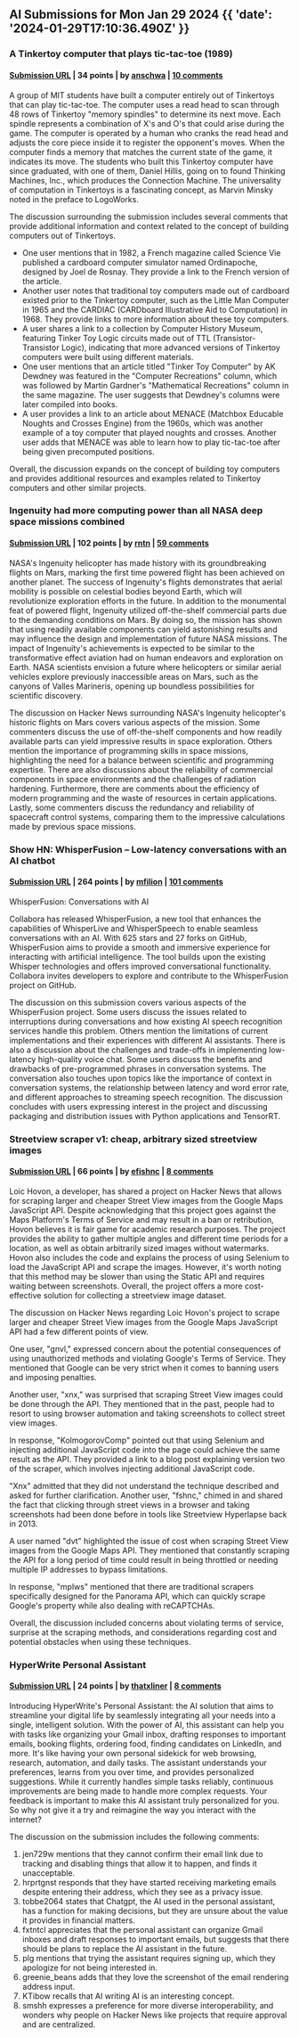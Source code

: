 ## AI Submissions for Mon Jan 29 2024 {{ 'date': '2024-01-29T17:10:36.490Z' }}

### A Tinkertoy computer that plays tic-tac-toe (1989)

#### [Submission URL](https://web.archive.org/web/20070110215459/http://www.rci.rutgers.edu:80/~cfs/472_html/Intro/TinkertoyComputer/TinkerToy.html) | 34 points | by [anschwa](https://news.ycombinator.com/user?id=anschwa) | [10 comments](https://news.ycombinator.com/item?id=39176705)

A group of MIT students have built a computer entirely out of Tinkertoys that can play tic-tac-toe. The computer uses a read head to scan through 48 rows of Tinkertoy "memory spindles" to determine its next move. Each spindle represents a combination of X's and O's that could arise during the game. The computer is operated by a human who cranks the read head and adjusts the core piece inside it to register the opponent's moves. When the computer finds a memory that matches the current state of the game, it indicates its move. The students who built this Tinkertoy computer have since graduated, with one of them, Daniel Hillis, going on to found Thinking Machines, Inc., which produces the Connection Machine. The universality of computation in Tinkertoys is a fascinating concept, as Marvin Minsky noted in the preface to LogoWorks.

The discussion surrounding the submission includes several comments that provide additional information and context related to the concept of building computers out of Tinkertoys. 

- One user mentions that in 1982, a French magazine called Science Vie published a cardboard computer simulator named Ordinapoche, designed by Joel de Rosnay. They provide a link to the French version of the article.
- Another user notes that traditional toy computers made out of cardboard existed prior to the Tinkertoy computer, such as the Little Man Computer in 1965 and the CARDIAC (CARDboard Illustrative Aid to Computation) in 1968. They provide links to more information about these toy computers.
- A user shares a link to a collection by Computer History Museum, featuring Tinker Toy Logic circuits made out of TTL (Transistor-Transistor Logic), indicating that more advanced versions of Tinkertoy computers were built using different materials.
- One user mentions that an article titled "Tinker Toy Computer" by AK Dewdney was featured in the "Computer Recreations" column, which was followed by Martin Gardner's "Mathematical Recreations" column in the same magazine. The user suggests that Dewdney's columns were later compiled into books.
- A user provides a link to an article about MENACE (Matchbox Educable Noughts and Crosses Engine) from the 1960s, which was another example of a toy computer that played noughts and crosses. Another user adds that MENACE was able to learn how to play tic-tac-toe after being given precomputed positions.

Overall, the discussion expands on the concept of building toy computers and provides additional resources and examples related to Tinkertoy computers and other similar projects.

### Ingenuity had more computing power than all NASA deep space missions combined

#### [Submission URL](https://arstechnica.com/space/2024/01/now-that-weve-flown-on-mars-what-comes-next-in-aerial-planetary-exploration/) | 102 points | by [rntn](https://news.ycombinator.com/user?id=rntn) | [59 comments](https://news.ycombinator.com/item?id=39175423)

NASA's Ingenuity helicopter has made history with its groundbreaking flights on Mars, marking the first time powered flight has been achieved on another planet. The success of Ingenuity's flights demonstrates that aerial mobility is possible on celestial bodies beyond Earth, which will revolutionize exploration efforts in the future. In addition to the monumental feat of powered flight, Ingenuity utilized off-the-shelf commercial parts due to the demanding conditions on Mars. By doing so, the mission has shown that using readily available components can yield astonishing results and may influence the design and implementation of future NASA missions. The impact of Ingenuity's achievements is expected to be similar to the transformative effect aviation had on human endeavors and exploration on Earth. NASA scientists envision a future where helicopters or similar aerial vehicles explore previously inaccessible areas on Mars, such as the canyons of Valles Marineris, opening up boundless possibilities for scientific discovery.

The discussion on Hacker News surrounding NASA's Ingenuity helicopter's historic flights on Mars covers various aspects of the mission. Some commenters discuss the use of off-the-shelf components and how readily available parts can yield impressive results in space exploration. Others mention the importance of programming skills in space missions, highlighting the need for a balance between scientific and programming expertise. There are also discussions about the reliability of commercial components in space environments and the challenges of radiation hardening. Furthermore, there are comments about the efficiency of modern programming and the waste of resources in certain applications. Lastly, some commenters discuss the redundancy and reliability of spacecraft control systems, comparing them to the impressive calculations made by previous space missions.

### Show HN: WhisperFusion – Low-latency conversations with an AI chatbot

#### [Submission URL](https://github.com/collabora/WhisperFusion) | 264 points | by [mfilion](https://news.ycombinator.com/user?id=mfilion) | [101 comments](https://news.ycombinator.com/item?id=39176570)

WhisperFusion: Conversations with AI

Collabora has released WhisperFusion, a new tool that enhances the capabilities of WhisperLive and WhisperSpeech to enable seamless conversations with an AI. With 625 stars and 27 forks on GitHub, WhisperFusion aims to provide a smooth and immersive experience for interacting with artificial intelligence. The tool builds upon the existing Whisper technologies and offers improved conversational functionality. Collabora invites developers to explore and contribute to the WhisperFusion project on GitHub.

The discussion on this submission covers various aspects of the WhisperFusion project. Some users discuss the issues related to interruptions during conversations and how existing AI speech recognition services handle this problem. Others mention the limitations of current implementations and their experiences with different AI assistants. There is also a discussion about the challenges and trade-offs in implementing low-latency high-quality voice chat. Some users discuss the benefits and drawbacks of pre-programmed phrases in conversation systems. The conversation also touches upon topics like the importance of context in conversation systems, the relationship between latency and word error rate, and different approaches to streaming speech recognition. The discussion concludes with users expressing interest in the project and discussing packaging and distribution issues with Python applications and TensorRT.

### Streetview scraper v1: cheap, arbitrary sized streetview images

#### [Submission URL](https://loichovon.com/posts/streetview-scraper.html) | 66 points | by [efishnc](https://news.ycombinator.com/user?id=efishnc) | [8 comments](https://news.ycombinator.com/item?id=39175670)

Loic Hovon, a developer, has shared a project on Hacker News that allows for scraping larger and cheaper Street View images from the Google Maps JavaScript API. Despite acknowledging that this project goes against the Maps Platform's Terms of Service and may result in a ban or retribution, Hovon believes it is fair game for academic research purposes. The project provides the ability to gather multiple angles and different time periods for a location, as well as obtain arbitrarily sized images without watermarks. Hovon also includes the code and explains the process of using Selenium to load the JavaScript API and scrape the images. However, it's worth noting that this method may be slower than using the Static API and requires waiting between screenshots. Overall, the project offers a more cost-effective solution for collecting a streetview image dataset.

The discussion on Hacker News regarding Loic Hovon's project to scrape larger and cheaper Street View images from the Google Maps JavaScript API had a few different points of view. 

One user, "gnvl," expressed concern about the potential consequences of using unauthorized methods and violating Google's Terms of Service. They mentioned that Google can be very strict when it comes to banning users and imposing penalties.

Another user, "xnx," was surprised that scraping Street View images could be done through the API. They mentioned that in the past, people had to resort to using browser automation and taking screenshots to collect street view images.

In response, "KolmogorovComp" pointed out that using Selenium and injecting additional JavaScript code into the page could achieve the same result as the API. They provided a link to a blog post explaining version two of the scraper, which involves injecting additional JavaScript code.

"Xnx" admitted that they did not understand the technique described and asked for further clarification. Another user, "fshnc," chimed in and shared the fact that clicking through street views in a browser and taking screenshots had been done before in tools like Streetview Hyperlapse back in 2013.

A user named "dvt" highlighted the issue of cost when scraping Street View images from the Google Maps API. They mentioned that constantly scraping the API for a long period of time could result in being throttled or needing multiple IP addresses to bypass limitations.

In response, "mplws" mentioned that there are traditional scrapers specifically designed for the Panorama API, which can quickly scrape Google's property while also dealing with reCAPTCHAs.

Overall, the discussion included concerns about violating terms of service, surprise at the scraping methods, and considerations regarding cost and potential obstacles when using these techniques.

### HyperWrite Personal Assistant

#### [Submission URL](https://www.hyperwriteai.com/personal-assistant) | 24 points | by [thatxliner](https://news.ycombinator.com/user?id=thatxliner) | [8 comments](https://news.ycombinator.com/item?id=39171971)

Introducing HyperWrite's Personal Assistant: the AI solution that aims to streamline your digital life by seamlessly integrating all your needs into a single, intelligent solution. With the power of AI, this assistant can help you with tasks like organizing your Gmail inbox, drafting responses to important emails, booking flights, ordering food, finding candidates on LinkedIn, and more. It's like having your own personal sidekick for web browsing, research, automation, and daily tasks. The assistant understands your preferences, learns from you over time, and provides personalized suggestions. While it currently handles simple tasks reliably, continuous improvements are being made to handle more complex requests. Your feedback is important to make this AI assistant truly personalized for you. So why not give it a try and reimagine the way you interact with the internet?

The discussion on the submission includes the following comments:

1. jen729w mentions that they cannot confirm their email link due to tracking and disabling things that allow it to happen, and finds it unacceptable.
2. hrprtgnst responds that they have started receiving marketing emails despite entering their address, which they see as a privacy issue.
3. tobbe2064 states that Chatgpt, the AI used in the personal assistant, has a function for making decisions, but they are unsure about the value it provides in financial matters.
4. fxtntcl appreciates that the personal assistant can organize Gmail inboxes and draft responses to important emails, but suggests that there should be plans to replace the AI assistant in the future.
5. plg mentions that trying the assistant requires signing up, which they apologize for not being interested in.
6. greenie_beans adds that they love the screenshot of the email rendering address input.
7. KTibow recalls that AI writing AI is an interesting concept.
8. smshh expresses a preference for more diverse interoperability, and wonders why people on Hacker News like projects that require approval and are centralized.


